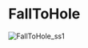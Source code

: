 # FallToHole

![FallToHole_ss1](https://user-images.githubusercontent.com/56786891/72336583-174a5180-36d2-11ea-8ab4-44551637b676.png)
